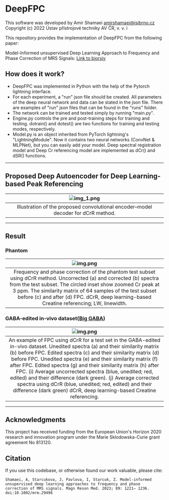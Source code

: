 # DeepFPC

This software was developed by Amir Shamaei amirshamaei@isibrno.cz 
Copyright (c) 2022 Ústav přístrojové techniky AV ČR, v. v. i


This repository provides the implementation of DeepFPC from the following paper:

Model-Informed unsupervised Deep Learning Approach to Frequency and Phase Correction of MRS Signals: [Link to biorxiv](https://www.biorxiv.org/content/10.1101/2022.06.28.497332v1)

## How does it work?
- DeepFPC was implemented in Python with the help of the Pytorch lightning interface. 
- For each experiment, a "run" json file should be created. All parameters of the deep neural network and data can be stated in the json file.
There are examples of "run" json files that can be found in the "runs" folder.
- The network can be trained and tested simply by running "main.py". 
- Engine.py controls the pre and post-training steps for training and testing. dotrain() and dotest() are two functions for training and testing modes, respectively.
- Model.py is an object inherited from PyTorch lightning's "LightningModule". Now it contains two neural networks (ConvNet & MLPNet), but you can easily add your model. Deep spectral registration model and Deep Cr referencing model are implemented as dCr() and dSR() functions. 
------
## Proposed Deep Autoencoder for Deep Learning-based Peak Referencing
|![img_1.png](images/Figure%202.png)|
|:--:|
|Illustration of the proposed convolutional encoder–model decoder for dCrR method. |
------
## Result
### Phantom
|![img.png](images/Figure%205.png)|
|:--:|
|Frequency and phase correction of the phantom test subset using dCrR method. Uncorrected (a) and corrected (b) spectra from the test subset. The circled inset show zoomed Cr peak at 3 ppm. The similarity matrix of 64 samples of the test subset before (c) and after (d) FPC. dCrR, deep learning-based Creatine referencing; LW, linewidth.|
### GABA-edited in-vivo dataset([Big GABA](https://www.nitrc.org/projects/biggaba/))
|![img.png](images/Figure%207.png)|
|:--:|
|An example of FPC using dCrR for a test set in the GABA-edited in-vivo dataset. Unedited spectra (a) and their similarity matrix (b) before FPC. Edited spectra (c) and their similarity matrix (d) before FPC. Unedited spectra (e) and their similarity matrix (f) after FPC. Edited spectra (g) and their similarity matrix (h) after FPC. (i) Average uncorrected spectra (blue, unedited; red, edited) and their difference (dark green). (j) Average corrected spectra using dCrR (blue, unedited; red, edited) and their difference (dark green) dCrR, deep learning-based Creatine referencing.|
-----
## Acknowledgments
This project has received funding from the European Union's Horizon 2020 research and innovation program under the Marie Sklodowska-Curie grant agreement No 813120.

## Citation
If you use this codebase, or otherwise found our work valuable, please cite:
```
Shamaei, A, Starcukova, J, Pavlova, I, Starcuk, Z. Model-informed unsupervised deep learning approaches to frequency and phase correction of MRS signals. Magn Reson Med. 2023; 89: 1221– 1236. doi:10.1002/mrm.29498

```
